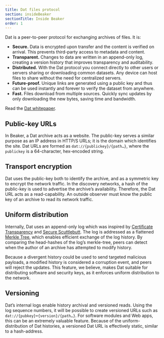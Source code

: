 ```yaml
---
title: Dat files protocol
section: insideBeaker
sectionTitle: Inside Beaker
order: 1
---
```


Dat is a peer-to-peer protocol for exchanging archives of files. It is:

- **Secure.** Data is encrypted upon transfer and the content is verified on arrival. This prevents third-party access to metadata and content.
- **Transparent.** Changes to data are written in an append-only log, creating a version history that improves transparency and auditability.
- **Distributed.** With the Dat protocol you connect directly to other users or servers sharing or downloading common datasets. Any device can host files to share without the need for centralized servers.
- **Future-proof.** Unique links are generated using a public key and thus can be used instantly and forever to verify the dataset from anywhere.
- **Fast.** Files download from multiple sources. Quickly sync updates by only downloading the new bytes, saving time and bandwidth.

Read the [Dat whitepaper](https://github.com/datproject/docs/tree/master/papers).

## Public-key URLs

In Beaker, a Dat archive acts as a website. The public-key serves a similar purpose as an IP address in HTTP/S URLs; it is the domain which identifies the site. Dat URLs are formed as `dat://{publickey}/{path…}`, where the `publickey` is a 64-character, hex-encoded string.

## Transport encryption

Dat uses the public-key both to identify the archive, and as a symmetric key to encrypt the network traffic. In the discovery networks, a hash of the public-key is used to advertise the archive’s availability. Therefore, the Dat URL acts as a read-capability. An outside observer must know the public key of an archive to read its network traffic.

## Uniform distribution

Internally, Dat uses an append-only log which was inspired by [Certificate Transparency](https://www.certificate-transparency.org/) and [Secure Scuttlebutt](https://www.scuttlebutt.nz/). The log is addressed as a flattened [Merkle Tree](https://en.wikipedia.org/wiki/Merkle_tree), which enables efficient exchange of the log history. By comparing the head-hashes of the log’s merkle-tree, peers can detect when the author of an archive has attempted to modify history.

Because a divergent history could be used to send targeted malicious payloads, a modified history is considered a corruption event, and peers will reject the updates. This feature, we believe, makes Dat suitable for distributing software and security keys, as it enforces uniform distribution to the network.

## Versioning

Dat’s internal logs enable history archival and versioned reads. Using the log sequence numbers, it will be possible to create versioned URLs such as `dat://{pubkey}+{version}/{path…}`. For software modules and Web apps, this can be an extremely valuable feature. Because of the uniform-distribution of Dat histories, a versioned Dat URL is effectively static, similar to a hash-address.
